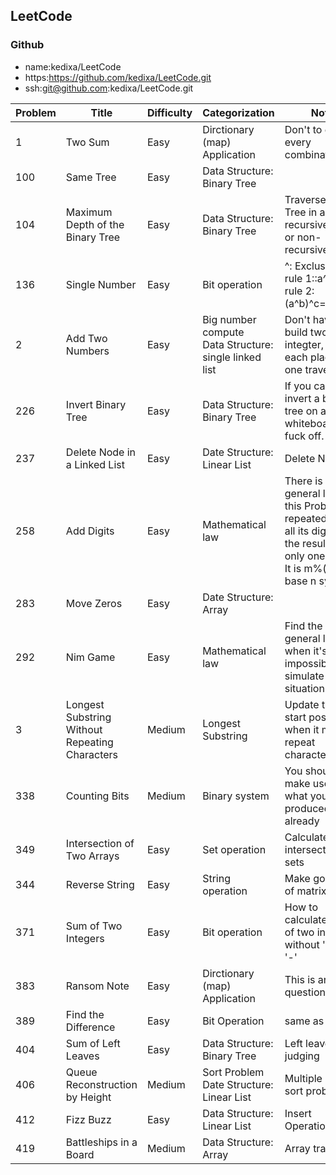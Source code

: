 ## LeetCode
### Github
- name:kedixa/LeetCode
- https:https://github.com/kedixa/LeetCode.git
- ssh:git@github.com:kedixa/LeetCode.git


|Problem|Title|Difficulty|Categorization|Note|
|---------------|------|-----------|-------------------|------|
|1|Two Sum|Easy|Dirctionary (map) Application|Don't to enum every combination|
|100|Same Tree|Easy|Data Structure: Binary Tree|
|104|Maximum Depth of the Binary Tree|Easy|Data Structure: Binary Tree|Traverse Binary Tree in a recursive way or non-recursive way.|
|136|Single Number|Easy|Bit operation|^: Exclusive OR<br>rule 1::a^a=0<br>rule 2:(a^b)^c=a^(b^c)|
|2|Add Two Numbers|Easy|Big number compute  <br>Data Structure: single linked list|Don't have to build two integter, add each place in one traverse|
|226|Invert Binary Tree|Easy|Data Structure: Binary Tree|If you can't invert a binary tree on a whiteboard so fuck off.|
|237|Delete Node in a Linked List|Easy|Date Structure: Linear List|Delete Node|
|258|Add Digits|Easy|Mathematical law|There is a general law in this Problem:<br>repeatedly add all its digits until the result has only one digit<br>It is m%(n-1) in base n system|
|283|Move Zeros|Easy|Date Structure: Array||
|292|Nim Game|Easy|Mathematical law|Find the general law when it's impossible to simulate the situation|
|3|Longest Substring Without <br> Repeating Characters|Medium|Longest Substring|Update the start position when it meet a repeat character|
|338|Counting Bits|Medium|Binary system|You should make use of what you have produced already|
|349|Intersection of Two Arrays|Easy|Set operation|Calculate intersection of sets|
|344|Reverse String|Easy|String operation|Make good use of matrix slice|
|371|Sum of Two Integers|Easy|Bit operation|How to calculate sum of two integers without '+' and '-'|
|383|Ransom Note|Easy|Dirctionary (map) Application|This is an easy question|
|389|Find the Difference|Easy|Bit Operation|same as 136|
|404|Sum of Left Leaves|Easy|Data Structure: Binary Tree|Left leaves judging|
|406|Queue Reconstruction by Height|Medium|Sort Problem<br>Date Structure: Linear List|Multiple key sort problem|
|412|Fizz Buzz|Easy|Data Structure: Linear List|Insert Operation|
|419|Battleships in a Board|Medium|Data Structure: Array|Array traversal|
